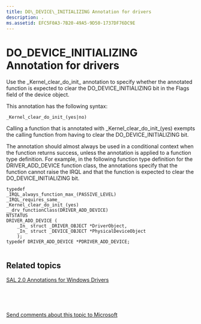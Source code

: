 ```yaml
---
title: DO\_DEVICE\_INITIALIZING Annotation for drivers
description: .
ms.assetid: EFC5F0A3-7B20-49A5-9D50-1737DF76DC9E
---
```


# DO\_DEVICE\_INITIALIZING Annotation for drivers


Use the \_Kernel\_clear\_do\_init\_ annotation to specify whether the annotated function is expected to clear the DO\_DEVICE\_INITIALIZING bit in the Flags field of the device object.

This annotation has the following syntax:

``` syntax
_Kernel_clear_do_init_(yes|no)
```

Calling a function that is annotated with \_Kernel\_clear\_do\_init\_(yes) exempts the calling function from having to clear the DO\_DEVICE\_INITIALIZING bit.

The annotation should almost always be used in a conditional context when the function returns success, unless the annotation is applied to a function type definition. For example, in the following function type definition for the DRIVER\_ADD\_DEVICE function class, the annotations specify that the function cannot raise the IRQL and that the function is expected to clear the DO\_DEVICE\_INITIALIZING bit.

```
typedef
_IRQL_always_function_max_(PASSIVE_LEVEL)
_IRQL_requires_same_
_Kernel_clear_do_init_(yes)
__drv_functionClass(DRIVER_ADD_DEVICE)
NTSTATUS
DRIVER_ADD_DEVICE (
    _In_ struct _DRIVER_OBJECT *DriverObject,
    _In_ struct _DEVICE_OBJECT *PhysicalDeviceObject
    );
typedef DRIVER_ADD_DEVICE *PDRIVER_ADD_DEVICE;
 
```

## <span id="related_topics"></span>Related topics


[SAL 2.0 Annotations for Windows Drivers](sal-2-annotations-for-windows-drivers.md)

 

 

[Send comments about this topic to Microsoft](mailto:wsddocfb@microsoft.com?subject=Documentation%20feedback%20[devtest\devtest]:%20DO_DEVICE_INITIALIZING%20Annotation%20for%20drivers%20%20RELEASE:%20%2811/17/2016%29&body=%0A%0APRIVACY%20STATEMENT%0A%0AWe%20use%20your%20feedback%20to%20improve%20the%20documentation.%20We%20don't%20use%20your%20email%20address%20for%20any%20other%20purpose,%20and%20we'll%20remove%20your%20email%20address%20from%20our%20system%20after%20the%20issue%20that%20you're%20reporting%20is%20fixed.%20While%20we're%20working%20to%20fix%20this%20issue,%20we%20might%20send%20you%20an%20email%20message%20to%20ask%20for%20more%20info.%20Later,%20we%20might%20also%20send%20you%20an%20email%20message%20to%20let%20you%20know%20that%20we've%20addressed%20your%20feedback.%0A%0AFor%20more%20info%20about%20Microsoft's%20privacy%20policy,%20see%20http://privacy.microsoft.com/default.aspx. "Send comments about this topic to Microsoft")





